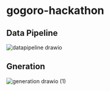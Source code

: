 # gogoro-hackathon

## Data Pipeline
![datapipeline drawio](https://github.com/sh1un/gogoro-hackathon/assets/85695943/dc77f623-6970-4244-be87-e76cc5b5d04b)


## Gneration
![generation drawio (1)](https://github.com/sh1un/gogoro-hackathon/assets/85695943/7af61c34-983f-4249-b502-fe7e267d0afd)
